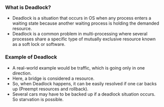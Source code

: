 ### What is Deadlock?
- Deadlock is a situation that occurs in OS when any process enters a waiting state because another waiting process is holding the demanded resource.
- Deadlock is a common problem in multi-processing where several processes share a specific type of mutually exclusive resource known as a soft lock or software.

### Example of Deadlock
- A real-world example would be traffic, which is going only in one direction.
- Here, a bridge is considered a resource.
- So, when Deadlock happens, it can be easily resolved if one car backs up (Preempt resources and rollback).
- Several cars may have to be backed up if a deadlock situation occurs.
So starvation is possible.


